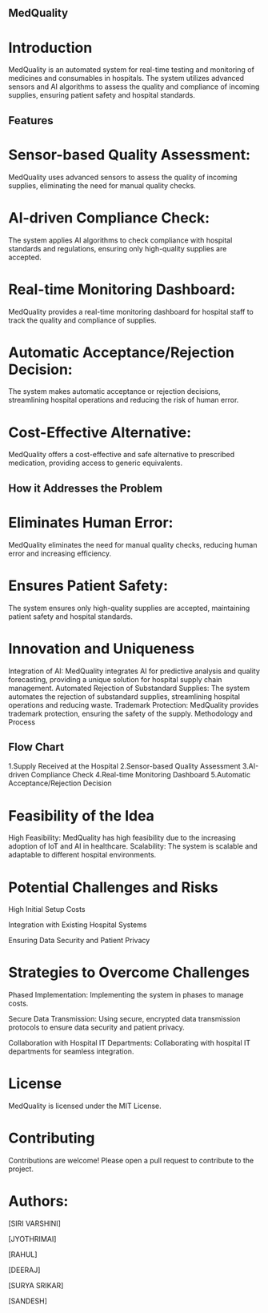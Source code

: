 ## MedQuality
# Introduction
MedQuality is an automated system for real-time testing and monitoring of medicines and consumables in hospitals. The system utilizes advanced sensors and AI algorithms to assess the quality and compliance of incoming supplies, ensuring patient safety and hospital standards.

## Features
# Sensor-based Quality Assessment: 
MedQuality uses advanced sensors to assess the quality of incoming supplies, eliminating the need for manual quality checks.
# AI-driven Compliance Check: 
The system applies AI algorithms to check compliance with hospital standards and regulations, ensuring only high-quality supplies are accepted.
# Real-time Monitoring Dashboard: 
MedQuality provides a real-time monitoring dashboard for hospital staff to track the quality and compliance of supplies.
# Automatic Acceptance/Rejection Decision:
The system makes automatic acceptance or rejection decisions, streamlining hospital operations and reducing the risk of human error.
# Cost-Effective Alternative:
MedQuality offers a cost-effective and safe alternative to prescribed medication, providing access to generic equivalents.
## How it Addresses the Problem
# Eliminates Human Error:
MedQuality eliminates the need for manual quality checks, reducing human error and increasing efficiency.
# Ensures Patient Safety: 
The system ensures only high-quality supplies are accepted, maintaining patient safety and hospital standards.
# Innovation and Uniqueness
 Integration of AI: MedQuality integrates AI for predictive analysis and quality forecasting, providing a unique solution for hospital supply chain management.
 Automated Rejection of Substandard Supplies: The system automates the rejection of substandard supplies, streamlining hospital operations and reducing waste.
 Trademark Protection: MedQuality provides trademark protection, ensuring the safety of the supply.
 Methodology and Process
## Flow Chart
1.Supply Received at the Hospital
2.Sensor-based Quality Assessment
3.AI-driven Compliance Check
4.Real-time Monitoring Dashboard
5.Automatic Acceptance/Rejection Decision
# Feasibility of the Idea
High Feasibility: MedQuality has high feasibility due to the increasing adoption of IoT and AI in healthcare.
Scalability: The system is scalable and adaptable to different hospital environments.
# Potential Challenges and Risks
High Initial Setup Costs

Integration with Existing Hospital Systems

Ensuring Data Security and Patient Privacy
# Strategies to Overcome Challenges
Phased Implementation: Implementing the system in phases to manage costs.

Secure Data Transmission: Using secure, encrypted data transmission protocols to ensure data security and patient privacy.

Collaboration with Hospital IT Departments: Collaborating with hospital IT departments for seamless integration.
# License
MedQuality is licensed under the MIT License.

# Contributing
Contributions are welcome! Please open a pull request to contribute to the project.

# Authors:
[SIRI VARSHINI]

[JYOTHRIMAI]

[RAHUL]

[DEERAJ]

[SURYA SRIKAR]

[SANDESH]
